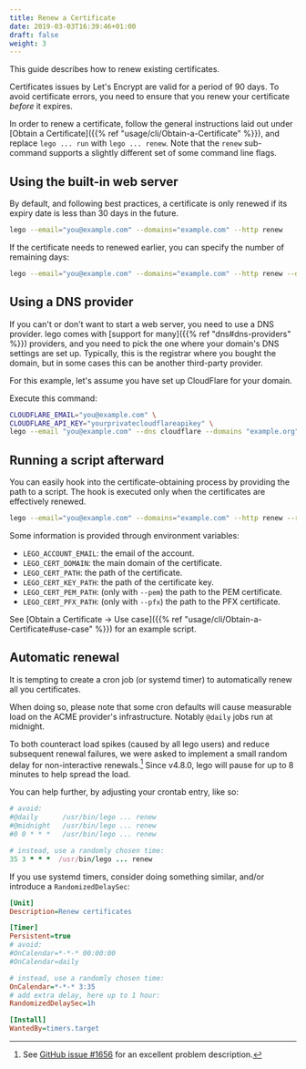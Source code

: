 ```yaml
---
title: Renew a Certificate
date: 2019-03-03T16:39:46+01:00
draft: false
weight: 3
---
```


This guide describes how to renew existing certificates.

<!--more-->

Certificates issues by Let's Encrypt are valid for a period of 90 days.
To avoid certificate errors, you need to ensure that you renew your certificate *before* it expires.

In order to renew a certificate, follow the general instructions laid out under [Obtain a Certificate]({{% ref "usage/cli/Obtain-a-Certificate" %}}), and replace `lego ... run` with `lego ... renew`.
Note that the `renew` sub-command supports a slightly different set of some command line flags.

## Using the built-in web server

By default, and following best practices, a certificate is only renewed if its expiry date is less than 30 days in the future.

```bash
lego --email="you@example.com" --domains="example.com" --http renew
```

If the certificate needs to renewed earlier, you can specify the number of remaining days:

```bash
lego --email="you@example.com" --domains="example.com" --http renew --days 45
```

## Using a DNS provider

If you can't or don't want to start a web server, you need to use a DNS provider.
lego comes with [support for many]({{% ref "dns#dns-providers" %}}) providers,
and you need to pick the one where your domain's DNS settings are set up.
Typically, this is the registrar where you bought the domain, but in some cases this can be another third-party provider.

For this example, let's assume you have set up CloudFlare for your domain.

Execute this command:

```bash
CLOUDFLARE_EMAIL="you@example.com" \
CLOUDFLARE_API_KEY="yourprivatecloudflareapikey" \
lego --email "you@example.com" --dns cloudflare --domains "example.org" renew
```

## Running a script afterward

You can easily hook into the certificate-obtaining process by providing the path to a script.
The hook is executed only when the certificates are effectively renewed.

```bash
lego --email="you@example.com" --domains="example.com" --http renew --renew-hook="./myscript.sh"
```

Some information is provided through environment variables:

- `LEGO_ACCOUNT_EMAIL`: the email of the account.
- `LEGO_CERT_DOMAIN`: the main domain of the certificate.
- `LEGO_CERT_PATH`: the path of the certificate.
- `LEGO_CERT_KEY_PATH`: the path of the certificate key.
- `LEGO_CERT_PEM_PATH`: (only with `--pem`) the path to the PEM certificate.
- `LEGO_CERT_PFX_PATH`: (only with `--pfx`) the path to the PFX certificate.

See [Obtain a Certificate → Use case]({{% ref "usage/cli/Obtain-a-Certificate#use-case" %}}) for an example script.

## Automatic renewal

It is tempting to create a cron job (or systemd timer) to automatically renew all you certificates.

When doing so, please note that some cron defaults will cause measurable load on the ACME provider's infrastructure.
Notably `@daily` jobs run at midnight.

To both counteract load spikes (caused by all lego users) and reduce subsequent renewal failures, we were asked to implement a small random delay for non-interactive renewals.[^loadspikes]
Since v4.8.0, lego will pause for up to 8 minutes to help spread the load.

You can help further, by adjusting your crontab entry, like so:

```ruby
# avoid:
#@daily      /usr/bin/lego ... renew
#@midnight   /usr/bin/lego ... renew
#0 0 * * *   /usr/bin/lego ... renew

# instead, use a randomly chosen time:
35 3 * * *  /usr/bin/lego ... renew
```

If you use systemd timers, consider doing something similar, and/or introduce a `RandomizedDelaySec`:

```ini
[Unit]
Description=Renew certificates

[Timer]
Persistent=true
# avoid:
#OnCalendar=*-*-* 00:00:00
#OnCalendar=daily

# instead, use a randomly chosen time:
OnCalendar=*-*-* 3:35
# add extra delay, here up to 1 hour:
RandomizedDelaySec=1h

[Install]
WantedBy=timers.target
```

[^loadspikes]: See [GitHub issue #1656](https://github.com/go-acme/lego/issues/1656) for an excellent problem description.
